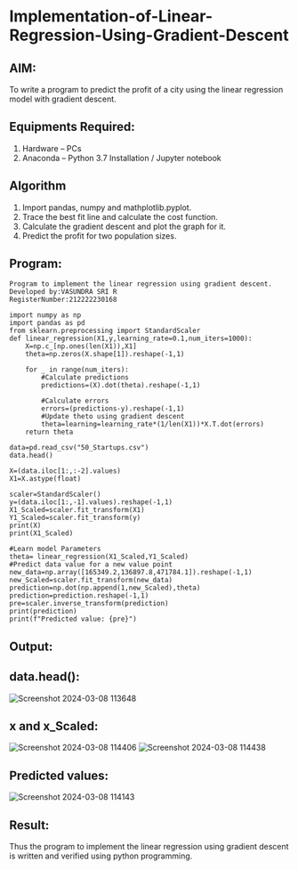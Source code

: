 # Implementation-of-Linear-Regression-Using-Gradient-Descent

## AIM:
To write a program to predict the profit of a city using the linear regression model with gradient descent.

## Equipments Required:
1. Hardware – PCs
2. Anaconda – Python 3.7 Installation / Jupyter notebook

## Algorithm
1. Import pandas, numpy and mathplotlib.pyplot.
2. Trace the best fit line and calculate the cost function.
3. Calculate the gradient descent and plot the graph for it.
4. Predict the profit for two population sizes.

## Program:
```
Program to implement the linear regression using gradient descent.
Developed by:VASUNDRA SRI R 
RegisterNumber:212222230168
```
```
import numpy as np
import pandas as pd
from sklearn.preprocessing import StandardScaler
def linear_regression(X1,y,learning_rate=0.1,num_iters=1000):
    X=np.c_[np.ones(len(X1)),X1]
    theta=np.zeros(X.shape[1]).reshape(-1,1)
    
    for _ in range(num_iters):
        #Calculate predictions
        predictions=(X).dot(theta).reshape(-1,1)
        
        #Calculate errors
        errors=(predictions-y).reshape(-1,1)
        #Update theto using gradient descent
        theta=learning=learning_rate*(1/len(X1))*X.T.dot(errors)
    return theta

data=pd.read_csv("50_Startups.csv")
data.head()

X=(data.iloc[1:,:-2].values)
X1=X.astype(float)

scaler=StandardScaler()
y=(data.iloc[1:,-1].values).reshape(-1,1)
X1_Scaled=scaler.fit_transform(X1)
Y1_Scaled=scaler.fit_transform(y)
print(X)
print(X1_Scaled)

#Learn model Parameters
theta= linear_regression(X1_Scaled,Y1_Scaled)
#Predict data value for a new value point
new_data=np.array([165349.2,136897.8,471784.1]).reshape(-1,1)
new_Scaled=scaler.fit_transform(new_data)
prediction=np.dot(np.append(1,new_Scaled),theta)
prediction=prediction.reshape(-1,1)
pre=scaler.inverse_transform(prediction)
print(prediction)
print(f"Predicted value: {pre}")
```
## Output:
## data.head():

![Screenshot 2024-03-08 113648](https://github.com/vasundrasriravi/Implementation-of-Linear-Regression-Using-Gradient-Descent/assets/119393983/0df877a4-484e-425e-96e8-4e61927a45c9)

## x and x_Scaled:
![Screenshot 2024-03-08 114406](https://github.com/vasundrasriravi/Implementation-of-Linear-Regression-Using-Gradient-Descent/assets/119393983/d504cd87-de98-460c-899d-1bf85a9f2a42)
![Screenshot 2024-03-08 114438](https://github.com/vasundrasriravi/Implementation-of-Linear-Regression-Using-Gradient-Descent/assets/119393983/23b9a67a-7588-44f7-bcca-53de340e028b)

## Predicted values:
![Screenshot 2024-03-08 114143](https://github.com/vasundrasriravi/Implementation-of-Linear-Regression-Using-Gradient-Descent/assets/119393983/0eee4ecb-fc91-4211-b11b-1c7cc7c35406)


## Result:
Thus the program to implement the linear regression using gradient descent is written and verified using python programming.
